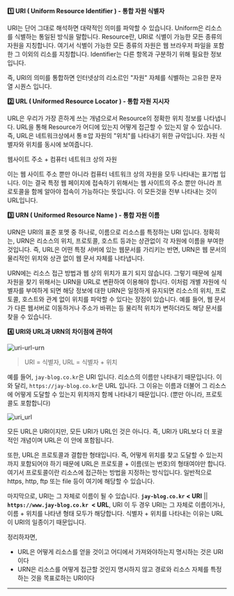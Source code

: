 **1️⃣ URI ( Uniform Resource Identifier ) - 통합 자원 식별자**

URI는 단어 그대로 해석하면 대략적인 의미를 파악할 수 있습니다. Uniform은 리소스를 식별하는 통일된 방식을 말합니다. Resource란, URI로 식별이 가능한 모든 종류의 자원을 지칭합니다. 여기서 식별이 가능한 모든 종류의 자원은 웹 브라우저 파일을 포함한 그 이외의 리소를 지칭합니다. Identifier는 다른 항목과 구분하기 위해 필요한 정보입니다.

즉, URI의 의미를 통합하면 인터넷상의 리소르인 "자원" 자체를 식별하는 고유한 문자열 시퀀스 입니다.

**2️⃣ URL ( Uniformed Resource Locator ) - 통합 자원 지시자**

URL은 우리가 가장 흔하게 쓰는 개념으로서 Resource의 정확한 위치 정보를 나타냅니다. URL을 통해 Resource가 어디에 있는지 어떻게 접근할 수 있는지 알 수 있습니다. 즉, URL은 네트워크상에서 통ㅎ압 자원의 "위치"를 나타내기 위한 규악입니다. 자원 식별자와 위치를 동시에 보여줍니다.

웹사이트 주소 + 컴퓨터 네트워크 상의 자원

이는 웹 사이트 주소 뿐만 아니라 컴퓨터 네트워크 상의 자원을 모두 나타내는 표기법 입니다. 이는 결국 특정 웹 페이지에 접속하기 위해서는 웹 사이트의 주소 뿐만 아니라 프로토콜을 함께 알아야 접속이 가능하다는 뜻입니다. 이 모든것을 전부 나타내는 것이 URL입니다.

**3️⃣ URN ( Uniformed Resource Name ) - 통합 자원 이름**

URN은 URI의 표준 포멧 중 하나로, 이름으로 리소스를 특정하는 URI 입니다. 정확히는, URN은 리소스의 위치, 프로토콜, 호스트 등과는 상관없이 각 자원에 이름을 부여한 것입니다. 즉, URL은 어떤 특정 서버에 있는 웹문서를 가리키는 반면, URN은 웹 문서의 물리적인 위치와 상관 없이 웹 문서 자체를 나타냅니다.

URN에는 리소스 접근 방법과 웹 상의 위치가 표기 되지 않습니다. 그렇기 때문에 실제 자원을 찾기 위해서는 URN을 URL로 변환하여 이용해야 합니다. 이처럼 개별 자원에 식별자를 부여하게 되면 해당 정보에 대한 URN은 일정하게 유지되면 리소스의 위치, 프로토콜, 호스트와 관계 없이 위치를 파악할 수 있다는 장점이 있습니다. 예를 들어, 웹 문서가 다른 웹서버로 이동하거나 주소가 바뀌는 등 물리적 위치가 변하더라도 해당 문서를 찾을 수 있습니다.

**4️⃣ URI와 URL과 URN의 차이점에 관하여**

![uri-url-urn](https://github.com/user-attachments/assets/7de3a357-004a-41ac-a03f-798cd2652bb6)

> URI = 식별자, URL = 식별자 + 위치

예를 들어, `jay-blog.co.kr`은 URI 입니다. 리소스의 이름만 나타내기 때문입니다. 이와 달리, `https://jay-blog.co.kr`은 URL 입니다. 그 이유는 이름과 더불어 그 리소스에 어떻게 도달할 수 있는지 위치까지 함께 나타내기 때문입니다. (뿐만 아니라, 프로토콜도 포함합니다)

![uri_url](https://github.com/user-attachments/assets/55d0e0f7-7c25-4bcd-9750-20ffb4ebb1d7)

모든 URL은 URI이지만, 모든 URI가 URL인 것은 아니다. 즉, URI가 URL보다 더 포괄적인 개념이며 URL은 이 안에 포함됩니다.

또한, URL은 프로토콜과 결합한 형태입니다. 즉, 어떻게 위치를 찾고 도달할 수 있는지까지 포함되어야 하기 때문에 URL은 프로토콜 + 이름(또는 번호)의 형태여야만 합니다. 여기서 프로토콜이란 리소스에 접근하는 방법을 지정하는 방식입니다. 일반적으로 https, http, ftp 또는 file 등이 여기에 해당할 수 있습니다.

마지막으로, URI는 그 자체로 이름이 될 수 있습니다. **`jay-blog.co.kr` < URI** || **`https://www.jay-blog.co.kr `< URL**, URI 이 두 경우 URI는 그 자체로 이름이거나, 이름 + 위치를 나타낸 형태 모두가 해당합니다. 식별자 + 위치를 나타내는 이유는 URL이 URI의 일종이기 때문입니다.

정리하자면,

- URL은 어떻게 리소스를 얻을 것이고 어디에서 가져와야하는지 명시하는 것은 URI이다
- URN은 리소스를 어떻게 접근할 것인지 명시하지 않고 경로와 리소스 자체를 특정하는 것을 목표로하는 URI이다

---

[](https://hstory0208.tistory.com/entry/URI%EC%99%80-URL-%EB%B9%84%EC%8A%B7%ED%95%B4%EB%B3%B4%EC%9D%B4%EB%8A%94%EB%8D%B0-%EC%B0%A8%EC%9D%B4%EC%A0%90%EC%9D%B4-%EB%AD%98%EA%B9%8C-%EC%99%84%EB%B2%BD-%EC%A0%95%EB%A6%AC)

[](https://www.elancer.co.kr/blog/view?seq=74)

[](https://velog.io/@younoah/uri-url-urn)
